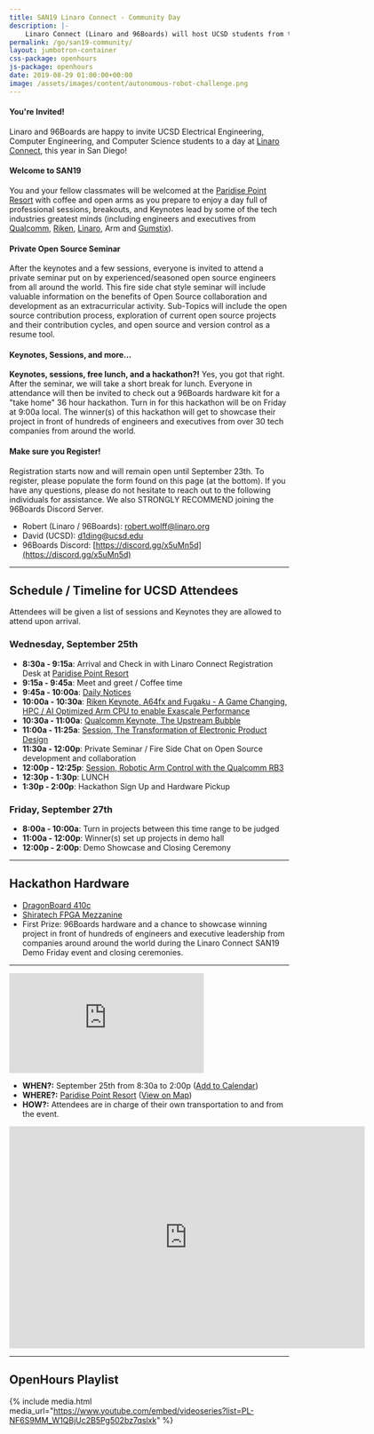 ```yaml
---
title: SAN19 Linaro Connect - Community Day
description: |-
    Linaro Connect (Linaro and 96Boards) will host UCSD students from the Electrical Engineering, Computer Engineering and Computer Science programs for a day packed full professions sessions, keynotes, a private seminar, lunch and a hackathon!
permalink: /go/san19-community/
layout: jumbotron-container
css-package: openhours
js-package: openhours
date: 2019-08-29 01:00:00+00:00
image: /assets/images/content/autonomous-robot-challenge.png
---
```


<div class="col-md-6" markdown="1">

#### You're Invited!

Linaro and 96Boards are happy to invite UCSD Electrical Engineering, Computer Engineering, and Computer Science students to a day at [Linaro Connect](https://connect.linaro.org/), this year in San Diego!

#### Welcome to SAN19

You and your fellow classmates will be welcomed at the [Paridise Point Resort](https://paradisepoint.com/resort/) with coffee and open arms as you prepare to enjoy a day full of professional sessions, breakouts, and Keynotes lead by some of the tech industries greatest minds (including engineers and executives from [Qualcomm](https://sched.co/SwpZ), [Riken](https://sched.co/Sufi), [Linaro](https://sched.co/Sud6), Arm and [Gumstix](https://sched.co/Sucu)).

#### Private Open Source Seminar

After the keynotes and a few sessions, everyone is invited to attend a private seminar put on by experienced/seasoned open source engineers from all around the world. This fire side chat style seminar will include valuable information on the benefits of Open Source collaboration and development as an extracurricular activity. Sub-Topics will include the open source contribution process, exploration of current open source projects and their contribution cycles, and open source and version control as a resume tool.

#### Keynotes, Sessions, and more...

**Keynotes, sessions, free lunch, and a hackathon?!** Yes, you got that right. After the seminar, we will take a short break for lunch. Everyone in attendance will then be invited to check out a 96Boards hardware kit for a "take home" 36 hour hackathon. Turn in for this hackathon will be on Friday at 9:00a local. The winner(s) of this hackathon will get to showcase their project in front of hundreds of engineers and executives from over 30 tech companies from around the world.

#### Make sure you Register!

Registration starts now and will remain open until September 23th. To register, please populate the form found on this page (at the bottom). If you have any questions, please do not hesitate to reach out to the following individuals for assistance. We also STRONGLY RECOMMEND joining the 96Boards Discord Server.

- Robert (Linaro / 96Boards): robert.wolff@linaro.org
- David (UCSD): d1ding@ucsd.edu
- 96Boards Discord: [https://discord.gg/x5uMn5d](https://discord.gg/x5uMn5d)

***

## Schedule / Timeline for UCSD Attendees

Attendees will be given a list of sessions and Keynotes they are allowed to attend upon arrival. 

### Wednesday, September 25th

- **8:30a - 9:15a**: Arrival and Check in with Linaro Connect Registration Desk at [Paridise Point Resort](https://paradisepoint.com/resort/)
- **9:15a - 9:45a**: Meet and greet / Coffee time
- **9:45a - 10:00a**: [Daily Notices](https://sched.co/UFLA)
- **10:00a - 10:30a**: [Riken Keynote, A64fx and Fugaku - A Game Changing, HPC / AI Optimized Arm CPU to enable Exascale Performance](https://sched.co/Sufi)
- **10:30a - 11:00a**: [Qualcomm Keynote, The Upstream Bubble](https://sched.co/SwpZ)
- **11:00a - 11:25a**: [Session, The Transformation of Electronic Product Design](https://sched.co/Sucu)
- **11:30a - 12:00p**: Private Seminar / Fire Side Chat on Open Source development and collaboration
- **12:00p - 12:25p**: [Session, Robotic Arm Control with the Qualcomm RB3](https://sched.co/Sud6)
- **12:30p - 1:30p**: LUNCH
- **1:30p - 2:00p**: Hackathon Sign Up and Hardware Pickup

### Friday, September 27th

- **8:00a - 10:00a**: Turn in projects between this time range to be judged
- **11:00a - 12:00p**: Winner(s) set up projects in demo hall
- **12:00p - 2:00p**: Demo Showcase and Closing Ceremony

***

## Hackathon Hardware

- [DragonBoard 410c](https://www.96boards.org/product/dragonboard410c/)
- [Shiratech FPGA Mezzanine](https://www.96boards.org/product/shiratech-fpga/)
- First Prize: 96Boards hardware and a chance to showcase winning project in front of hundreds of engineers and executive leadership from companies around around the world during the Linaro Connect SAN19 Demo Friday event and closing ceremonies.

***

</div>
<div class="col-md-6">
<div class="openhours-panel" markdown="1" id="openhours-panel">

<iframe width="350" height="180" src="https://w2.countingdownto.com/2265092" frameborder="0"></iframe>

- **WHEN?:** September 25th from 8:30a to 2:00p ([Add to Calendar](https://calendar.google.com/event?action=TEMPLATE&tmeid=M2VwOTVhMm9mcjhsYXJ0dmZyM3FqaWlxNzAgcm9iZXJ0LndvbGZmQGxpbmFyby5vcmc&tmsrc=robert.wolff%40linaro.org))
- **WHERE?:** [Paridise Point Resort](https://paradisepoint.com/resort/) ([View on Map](https://www.google.com/maps/place/Paradise+Point+Resort+%26+Spa/@32.7751735,-117.2409917,17z/data=!3m1!4b1!4m5!3m4!1s0x80deaa7406679e99:0x3938534cc22f65e!8m2!3d32.775169!4d-117.238803))
- **HOW?:** Attendees are in charge of their own transportation to and from the event.

<iframe src="https://forms.gle/bM7GABY2Gp4VF31t7" width="640" height="400" frameborder="0" marginheight="0" marginwidth="0">Loading...</iframe>

***

## OpenHours Playlist

{% include media.html media_url="https://www.youtube.com/embed/videoseries?list=PL-NF6S9MM_W1QBjUc2B5Pg502bz7qslxk" %}

</div>
</div>
